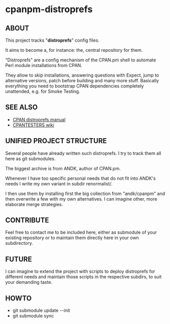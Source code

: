 # cpanpm-distroprefs

## ABOUT

This project tracks "**distroprefs**" config files.

It aims to become a, for instance: the, central repository for them.

"Distroprefs" are a config mechanism of the CPAN.pm shell to automate
Perl module installations from CPAN.

They allow to skip installations, answering questions with Expect,
jump to alternative versions, patch before building and many more
stuff. Basically everything you need to bootstrap CPAN dependencies
completely unattended, e.g. for Smoke Testing.

## SEE ALSO

* [CPAN distroprefs manual](http://search.cpan.org/~andk/CPAN/lib/CPAN.pm#Configuration_for_individual_distributions_%28Distroprefs%29)
* [CPANTESTERS wiki](http://wiki.cpantesters.org/wiki/Distroprefs)

## UNIFIED PROJECT STRUCTURE

Several people have already written such distroprefs. I try to track
them all here as git submodules.

The biggest archive is from ANDK, author of CPAN.pm.

Whenever I have too specific personal needs that do not fit into
ANDK's needs I write my own variant in subdir renormalist/.

I then use them by installing first the big collection from
"andk/cpanpm" and then overwrite a few with my own alternatives. I can
imagine other, more elaborate merge strategies.


## CONTRIBUTE

Feel free to contact me to be included here, either as submodule of
your existing repository or to maintain them directly here in your own
subdirectory.

## FUTURE

I can imagine to extend the project with scripts to deploy distroprefs
for different needs and maintain those scripts in the respective
subdirs, to suit your demanding taste.

## HOWTO

* git submodule update --init
* git submodule sync
